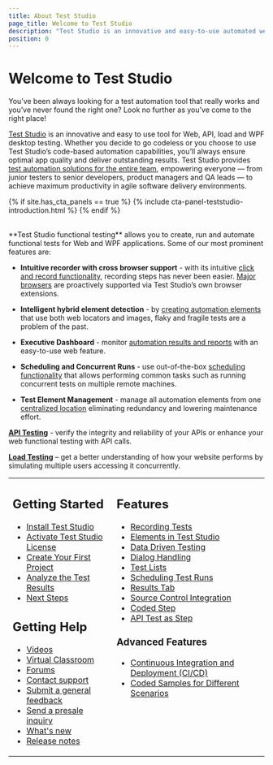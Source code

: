 ```yaml
---
title: About Test Studio
page_title: Welcome to Test Studio
description: "Test Studio is an innovative and easy-to-use automated web, WPF and load testing solution. Test Studio tests support essential technologies like ASP.NET AJAX, Silverlight, PHP and MVC. HTML5, Testing framework, functional testing, performance testing, load testing, exploratory testing, manual testing."
position: 0
---
```


# Welcome to Test Studio

You’ve been always looking for a test automation tool that really works and you’ve never found the right one? Look no further as you’ve come to the right place!

<a href="http://www.telerik.com/teststudio" target="_blank">Test Studio</a> is an innovative and easy to use tool for Web, API, load and WPF desktop testing. Whether you decide to go codeless or you choose to use Test Studio’s code-based automation capabilities, you’ll always ensure optimal app quality and deliver outstanding results. Test Studio provides <a href="https://www.telerik.com/teststudio/test-automation-solutions-for-the-entire-team" target="_blank">test automation solutions for the entire team</a>, empowering everyone — from junior testers to senior developers, product managers and QA leads — to achieve maximum productivity in agile software delivery environments.

{% if site.has_cta_panels == true %}
{% include cta-panel-teststudio-introduction.html %}
{% endif %}

<br>
**Test Studio functional testing** allows you to create, run and automate functional tests for Web and WPF applications. Some of our most prominent features are:

* __Intuitive recorder with cross browser support__ - with its intuitive <a href="/getting-started/test-recording/overview" target="_blank">click and record functionality</a>, recording steps has never been easier. <a href="/prerequisites/configure-your-browser/browser-configuration" target="_blank">Major browsers</a> are proactively supported via Test Studio’s own browser extensions.

* __Intelligent hybrid element detection__ - by <a href="/features/elements-explorer/elements-find-expression" target="_blank">creating automation elements</a> that use both web locators and images, flaky and fragile tests are a problem of the past.

* __Executive Dashboard__ - monitor <a href="/general-information/test-results/dashboard/results" target="_blank">automation results and reports</a> with an easy-to-use web feature.

* __Scheduling and Concurrent Runs__ - use out-of-the-box <a href="/features/scheduling-test-runs/multiple-machines-scheduling-setup/create-scheduling-server" target="_blank">scheduling functionality</a> that allows performing common tasks such as running concurrent tests on multiple remote machines.

* __Test Element Management__ - manage all automation elements from one <a href="/features/elements-explorer/overview" target="_blank">centralized location</a> eliminating redundancy and lowering maintenance effort.

__<a href="/test-studio-for-apis/overview" target="_blank">API Testing</a>__ - verify the integrity and reliability of your APIs or enhance your web functional testing with API calls.

__<a href="/features/testing-types/load-testing/overview" target="_blank">Load Testing</a>__ – get a better understanding of how your website performs by simulating multiple users accessing it concurrently.

<table id=no-table>
<tr>
<td valign=top>

## Getting Started

* [Install Test Studio](/prerequisites/installation/install-procedure)
* [Activate Test Studio License](/prerequisites/license-activation/activating-your-license)
* [Create Your First Project](/getting-started/first-project)
* [Analyze the Test Results](/getting-started/analyze-the-results)
* [Next Steps](/getting-started/next-steps)

## Getting Help

* <a href="https://www.telerik.com/videos/teststudio" target="_blank">Videos</a>
* <a href="https://learn.telerik.com/learn/course/external/view/elearning/31/telerik-test-studio" target="_blank">Virtual Classroom</a>
* <a href="https://www.telerik.com/forums/teststudio" target="_blank">Forums</a>
* <a href="https://www.telerik.com/account/support-tickets" target="_blank">Contact support</a>
* <a href="https://www.telerik.com/account/support-tickets/customer-service" target="_blank">Submit a general feedback</a>
* <a href="https://www.telerik.com/account/support-tickets/presales-inquiry" target="_blank">Send a presale inquiry</a>
* <a href="https://www.telerik.com/support/whats-new/teststudio" target="_blank">What's new</a>
* <a href="https://www.telerik.com/support/whats-new/teststudio/release-history" target="_blank">Release notes</a>
</td>
<td valign=top>

## Features

* [Recording Tests](/features/recorder/overview)
* [Elements in Test Studio](/features/elements-explorer/overview) 
* [Data Driven Testing](/features/data-driven-testing/overview)
* [Dialog Handling](/features/dialogs-and-popups/dialogs)
* [Test Lists](/general-information//test-execution/test-list-execution)
* [Scheduling Test Runs](/features/scheduling-test-runs/overview)
* [Results Tab](/general-information/test-results/analyze-test-list-results)
* [Source Control Integration](/features/source-control/checkin-guidelines)
* [Coded Step](/features/coded-steps/coded-step)
* [API Test as Step](/features/execute-apitest/add-api-test-as-step)

### Advanced Features

* [Continuous Integration and Deployment (CI/CD)](/advanced-topics/build-server/continious-integration-overview)
* [Coded Samples for Different Scenarios](/advanced-topics/coded-samples/general/send-keystrokes)

</td>
</tr>
<table>
